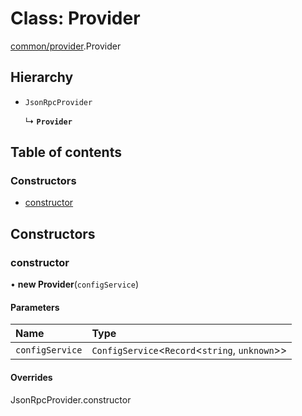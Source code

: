 # Class: Provider

[common/provider](../modules/common_provider.md).Provider

## Hierarchy

- `JsonRpcProvider`

  ↳ **`Provider`**

## Table of contents

### Constructors

- [constructor](common_provider.Provider.md#constructor)

## Constructors

### constructor

• **new Provider**(`configService`)

#### Parameters

| Name | Type |
| :------ | :------ |
| `configService` | `ConfigService`<`Record`<`string`, `unknown`\>\> |

#### Overrides

JsonRpcProvider.constructor
